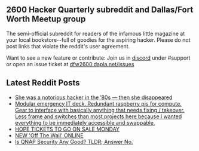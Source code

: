 ## 2600 Hacker Quarterly subreddit and Dallas/Fort Worth Meetup group
The semi-official subreddit for readers of the infamous little magazine at your local bookstore--full of goodies for the aspiring hacker. Please do not post links that violate the reddit's user agreement.

Want to see a new feature or contribute: 
Join us in [discord](https://dfw2600.dapla.net/chat) under #support or open an issue ticket at [dfw2600.dapla.net/issues](https://dfw2600.dapla.net/issues)

## Latest Reddit Posts
<!-- BLOG-POST-LIST:START -->
- [She was a notorious hacker in the ’80s — then she disappeared](https://www.reddit.com/r/2600/comments/sled4v/she_was_a_notorious_hacker_in_the_80s_then_she/)
- [Modular emergency IT deck. Redundant raspberry pis for compute. Gear to interface with basically anything that needs fixing / takeover. Less frame and switches than most projects here because I wanted everything to be immediately accessible and swappable.](https://www.reddit.com/r/2600/comments/sjskkj/modular_emergency_it_deck_redundant_raspberry_pis/)
- [HOPE TICKETS TO GO ON SALE MONDAY](https://2600.com/content/hope-tickets-go-sale-monday)
- [NEW 'Off The Wall' ONLINE](https://2600.com/wall/01-02-2022)
- [Is QNAP Security Any Good? TLDR; Answer No.](https://www.reddit.com/r/2600/comments/sgkq89/is_qnap_security_any_good_tldr_answer_no/)
<!-- BLOG-POST-LIST:END -->
